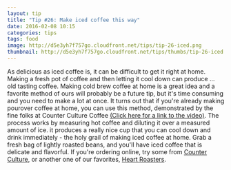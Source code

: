 ```yaml
---
layout: tip
title: "Tip #26: Make iced coffee this way"
date: 2016-02-08 10:15
categories: tips
tags: food
image: http://d5e3yh7f757go.cloudfront.net/tips/tip-26-iced.png
thumbnail: http://d5e3yh7f757go.cloudfront.net/tips/thumbs/tip-26-iced.png
---
```

As delicious as iced coffee is, it can be difficult to get it right at home. Making a fresh pot of coffee and then letting it cool down can produce ... old tasting coffee. Making cold brew coffee at home is a great idea and a favorite method of ours will probably be a future tip, but it's time consuming and you need to make a lot at once. It turns out that if you're already making pourover coffee at home, you can use this method, demonstrated by the fine folks at Counter Culture Coffee <a href="https://counterculturecoffee.com/learn/quick-easy-iced-coffee">(Click here for a link to the video)</a>. The process works by measuring hot coffee and diluting it over a measured amount of ice. it produces a really nice cup that you can cool down and drink immediately - the holy grail of making iced coffee at home. Grab a fresh bag of lightly roasted beans, and you'll have iced coffee that is delicate and flavorful. If you're ordering online, try some from <a href="https://counterculturecoffee.com">Counter Culture</a>, or another one of our favorites, <a href="http://www.heartroasters.com/">Heart Roasters</a>.

